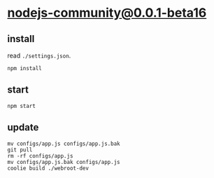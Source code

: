 # nodejs-community@0.0.1-beta16


## install
read `./settings.json`.
```
npm install
```


## start
```
npm start
```


## update
```
mv configs/app.js configs/app.js.bak
git pull
rm -rf configs/app.js
mv configs/app.js.bak configs/app.js
coolie build ./webroot-dev
```